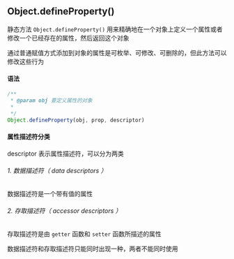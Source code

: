 ## Object.defineProperty()

静态方法 `Object.defineProperty()` 用来精确地在一个对象上定义一个属性或者修改一个已经存在的属性，然后返回这个对象

通过普通赋值方式添加到对象的属性是可枚举、可修改、可删除的，但此方法可以修改这些行为



#### 语法

```javascript
/**
 * @param obj 要定义属性的对象
 * 
 */
Object.defineProperty(obj, prop, descriptor)
```



#### 属性描述符分类

descriptor 表示属性描述符，可以分为两类

###### 1. 数据描述符（ data descriptors ）

数据描述符是一个带有值的属性

###### 2. 存取描述符（ accessor descriptors ）

存取描述符是由 `getter` 函数和 `setter` 函数所描述的属性



数据描述符和存取描述符只能同时出现一种，两者不能同时使用